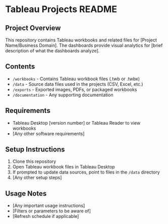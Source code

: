 # Tableau Projects README

## Project Overview
This repository contains Tableau workbooks and related files for [Project Name/Business Domain]. The dashboards provide visual analytics for [brief description of what the dashboards analyze].

## Contents
- `/workbooks` - Contains Tableau workbook files (.twb or .twbx)
- `/data` - Source data files used in the projects (CSV, Excel, etc.)
- `/exports` - Exported images, PDFs, or packaged workbooks
- `/documentation` - Any supporting documentation

## Requirements
- Tableau Desktop [version number] or Tableau Reader to view workbooks
- [Any other software requirements]

## Setup Instructions
1. Clone this repository
2. Open Tableau workbook files in Tableau Desktop
3. If prompted to update data sources, point to files in the `/data` directory
4. [Any other setup steps]

## Usage Notes
- [Any important usage instructions]
- [Filters or parameters to be aware of]
- [Refresh schedule if applicable]
